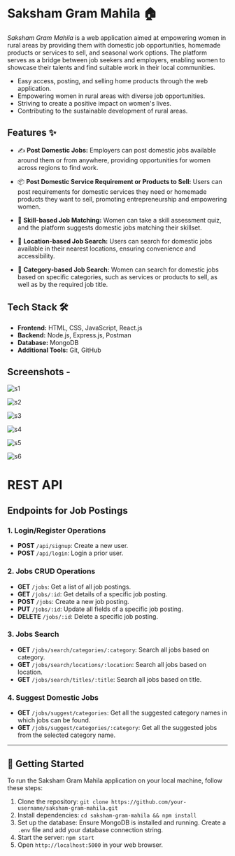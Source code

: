 # Saksham Gram Mahila 🏠

*Saksham Gram Mahila* is a web application aimed at empowering women in rural areas by providing them with domestic job opportunities, homemade products or services to sell, and seasonal work options. The platform serves as a bridge between job seekers and employers, enabling women to showcase their talents and find suitable work in their local communities.

- Easy access, posting, and selling home products through the web application.
- Empowering women in rural areas with diverse job opportunities.
- Striving to create a positive impact on women's lives.
- Contributing to the sustainable development of rural areas.

## Features ✨

- :writing_hand: **Post Domestic Jobs:** Employers can post domestic jobs available around them or from anywhere, providing opportunities for women across regions to find work.

- :package: **Post Domestic Service Requirement or Products to Sell:** Users can post requirements for domestic services they need or homemade products they want to sell, promoting entrepreneurship and empowering women.

- :mag_right: **Skill-based Job Matching:** Women can take a skill assessment quiz, and the platform suggests domestic jobs matching their skillset.

- :round_pushpin: **Location-based Job Search:** Users can search for domestic jobs available in their nearest locations, ensuring convenience and accessibility.

- :bookmark_tabs: **Category-based Job Search:** Women can search for domestic jobs based on specific categories, such as services or products to sell, as well as by the required job title.

## Tech Stack 🛠️

- **Frontend:** HTML, CSS, JavaScript, React.js
- **Backend:** Node.js, Express.js, Postman
- **Database:** MongoDB
- **Additional Tools:** Git, GitHub

## Screenshots - 

![s1](https://github.com/SandhyaRakhunde/TechForGood_Hackathon/assets/84397275/337e2c16-1b86-4231-babe-ace320f331a4)

![s2](https://github.com/SandhyaRakhunde/TechForGood_Hackathon/assets/84397275/5c356efa-d135-4202-a0ee-00c73e1f4050)

![s3](https://github.com/SandhyaRakhunde/TechForGood_Hackathon/assets/84397275/5cb31d05-e8b5-4103-8e9f-31b6d893144d)

![s4](https://github.com/SandhyaRakhunde/TechForGood_Hackathon/assets/84397275/041148b9-73e0-4f9c-8c21-25fff31d36d1)

![s5](https://github.com/SandhyaRakhunde/TechForGood_Hackathon/assets/84397275/e2bb8698-34ff-48e8-bd43-2e5724c6b3a1)

![s6](https://github.com/SandhyaRakhunde/TechForGood_Hackathon/assets/84397275/dbcbdeec-f3bc-42fb-817a-00e54dc8f8a6)


# REST API

## Endpoints for Job Postings

### 1. Login/Register Operations

- **POST** `/api/signup`: Create a new user.
- **POST** `/api/login`: Login a prior user.

### 2. Jobs CRUD Operations

- **GET** `/jobs`: Get a list of all job postings.
- **GET** `/jobs/:id`: Get details of a specific job posting.
- **POST** `/jobs`: Create a new job posting.
- **PUT** `/jobs/:id`: Update all fields of a specific job posting.
- **DELETE** `/jobs/:id`: Delete a specific job posting.

### 3. Jobs Search

- **GET** `/jobs/search/categories/:category`: Search all jobs based on category.
- **GET** `/jobs/search/locations/:location`: Search all jobs based on location.
- **GET** `/jobs/search/titles/:title`: Search all jobs based on title.

### 4. Suggest Domestic Jobs

- **GET** `/jobs/suggest/categories`: Get all the suggested category names in which jobs can be found.
- **GET** `/jobs/suggest/categories/:category`: Get all the suggested jobs from the selected category name.

---

## 🚀 Getting Started

To run the Saksham Gram Mahila application on your local machine, follow these steps:

1. Clone the repository: `git clone https://github.com/your-username/saksham-gram-mahila.git`
2. Install dependencies: `cd saksham-gram-mahila && npm install`
3. Set up the database: Ensure MongoDB is installed and running. Create a `.env` file and add your database connection string.
4. Start the server: `npm start`
5. Open `http://localhost:5000` in your web browser.

